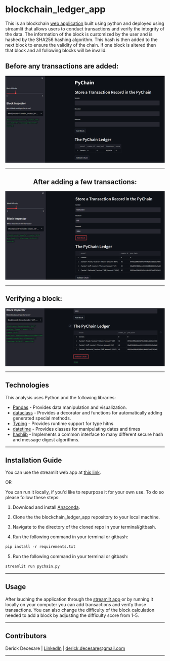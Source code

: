 # blockchain_ledger_app
This is an blockchain [web application](https://derickdecesare-blockchain-ledger-app-pychain-oco6ek.streamlitapp.com/) built using python and deployed using streamlit that allows users to conduct transactions and verify the integrity of the data. The information of the block is customized by the user and is hashed by the SHA256 hashing algorithm. This hash is then added to the next block to ensure the validity of the chain. If one block is altered then that block and all following blocks will be invalid.

## Before any transactions are added:
![empty](Images/empty.png)

---

## <center> After adding a few transactions: </center>
![3_tran](Images/3_tran.png)

---

## Verifying a block:
![verify](Images/verify.png)

---

## Technologies

This analysis uses Python and the following libraries:
* [Pandas](https://pandas.pydata.org/) - Provides data manipulation and visualization.
* [dataclass](https://docs.python.org/3/library/dataclasses.html) - Provides a decorator and functions for automatically adding generated special methods.
* [Typing](https://docs.python.org/3/library/typing.html) - Provides runtime support for type hitns
* [datetime](https://docs.python.org/3/library/datetime.html) - Provides classes for manipulating dates and times
* [hashlib](https://docs.python.org/3/library/hashlib.html) - Implements a common interface to many different secure hash and message digest algorithms.
---

## Installation Guide

You can use the streamlit web app at [this link](https://derickdecesare-blockchain-ledger-app-pychain-oco6ek.streamlitapp.com/). 

OR

You can run it locally, if you'd like to repurpose it for your own use. To do so please follow these steps:

1. Download and install [Anaconda](https://www.anaconda.com/products/distribution). 

2. Clone the the blockchain_ledger_app repository to your local machine.

3. Navigate to the directory of the cloned repo in your terminal/gitbash.

4. Run the following command in your terminal or gitbash:
```python
pip install -r requirements.txt
```

5. Run the following command in your terminal or gitbash:
```python
streamlit run pychain.py
```

---

## Usage

After lauching the application through the [streamlit app](https://derickdecesare-blockchain-ledger-app-pychain-oco6ek.streamlitapp.com/) or by running it locally on your computer you can add transactions and verify those transactions. You can also change the difficulty of the block calculation needed to add a block by adjusting the difficulty score from 1-5.

---

## Contributors

Derick Decesare | [LinkedIn](https://www.linkedin.com/in/derickdecesare/) | derick.decesare@gmail.com

---

